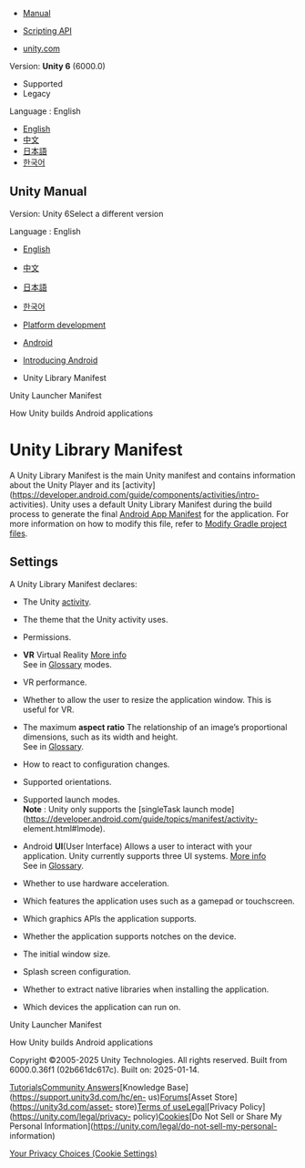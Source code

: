 [](https://docs.unity3d.com)

  * [Manual](../Manual/index.html)
  * [Scripting API](../ScriptReference/index.html)

  * [unity.com](https://unity.com/)

Version: **Unity 6** (6000.0)

  * Supported
  * Legacy

Language : English

  * [English](/Manual/android-library-manifest.html)
  * [中文](/cn/current/Manual/android-library-manifest.html)
  * [日本語](/ja/current/Manual/android-library-manifest.html)
  * [한국어](/kr/current/Manual/android-library-manifest.html)

[](https://docs.unity3d.com)

## Unity Manual

Version: Unity 6Select a different version

Language : English

  * [English](/Manual/android-library-manifest.html)
  * [中文](/cn/current/Manual/android-library-manifest.html)
  * [日本語](/ja/current/Manual/android-library-manifest.html)
  * [한국어](/kr/current/Manual/android-library-manifest.html)

  * [Platform development ](PlatformSpecific.html)
  * [Android](android.html)
  * [Introducing Android](android-introducing.html)
  * Unity Library Manifest

[](android-launcher-manifest.html)

Unity Launcher Manifest

[](how-unity-builds-android-applications.html)

How Unity builds Android applications

# Unity Library Manifest

A Unity Library Manifest is the main Unity manifest and contains information
about the Unity Player and its
[activity](https://developer.android.com/guide/components/activities/intro-
activities). Unity uses a default Unity Library Manifest during the build
process to generate the final [Android App Manifest](android-manifest.html)
for the application. For more information on how to modify this file, refer to
[Modify Gradle project files](android-modify-gradle-project-files.html).

## Settings

A Unity Library Manifest declares:

  * The Unity [activity](https://developer.android.com/guide/components/activities/intro-activities).
  * The theme that the Unity activity uses.
  * Permissions.
  * **VR** Virtual Reality [More info](VROverview.html)  
See in [Glossary](Glossary.html#VR) modes.

  * VR performance.
  * Whether to allow the user to resize the application window. This is useful for VR.
  * The maximum **aspect ratio** The relationship of an image’s proportional dimensions, such as its width and height.  
See in [Glossary](Glossary.html#AspectRatio).

  * How to react to configuration changes.
  * Supported orientations.
  * Supported launch modes.   
**Note** : Unity only supports the [singleTask launch
mode](https://developer.android.com/guide/topics/manifest/activity-
element.html#lmode).

  * Android **UI**(User Interface) Allows a user to interact with your application. Unity currently supports three UI systems. [More info](UI-system-compare.html)  
See in [Glossary](Glossary.html#UI).

  * Whether to use hardware acceleration.
  * Which features the application uses such as a gamepad or touchscreen.
  * Which graphics APIs the application supports.
  * Whether the application supports notches on the device.
  * The initial window size.
  * Splash screen configuration.
  * Whether to extract native libraries when installing the application.
  * Which devices the application can run on.

[](android-launcher-manifest.html)

Unity Launcher Manifest

[](how-unity-builds-android-applications.html)

How Unity builds Android applications

Copyright ©2005-2025 Unity Technologies. All rights reserved. Built from
6000.0.36f1 (02b661dc617c). Built on: 2025-01-14.

[Tutorials](https://learn.unity.com/)[Community
Answers](https://answers.unity3d.com)[Knowledge
Base](https://support.unity3d.com/hc/en-
us)[Forums](https://forum.unity3d.com)[Asset Store](https://unity3d.com/asset-
store)[Terms of
use](https://docs.unity3d.com/Manual/TermsOfUse.html)[Legal](https://unity.com/legal)[Privacy
Policy](https://unity.com/legal/privacy-
policy)[Cookies](https://unity.com/legal/cookie-policy)[Do Not Sell or Share
My Personal Information](https://unity.com/legal/do-not-sell-my-personal-
information)

[Your Privacy Choices (Cookie Settings)](javascript:void\(0\);)

